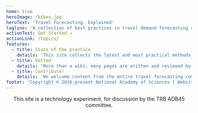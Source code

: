 ```yaml
---
home: true
heroImage: /bikes.jpg
heroText: 'Travel Forecasting, Explained'
tagline: 'A collection of best practices in travel demand forecasting and modeling.'
actionText: Get Started →
actionLink: /topics/
features:
  - title: State of the practice
    details: 'This site collects the latest and most practical methods and tools available for travel modelers.'
  - title: Vetted
    details: 'More than a wiki: many pages are written and reviewed by leaders in our industry, including members of the TRB ADB45 committee.'
  - title: Contribute!
    details: 'We welcome content from the entire travel forecasting community. Typo corrections, case studies, even entire pages on new techniques.'
footer: 'Copyright © 2016-present National Academy of Sciences | Website by Billy Charlton, Because LLC'
---
```


<p style="text-align: center">This site is a technology experiment, for discussion by the TRB ADB45 committee.</p>
